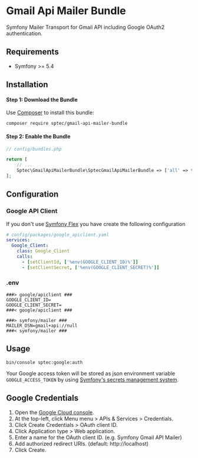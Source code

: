 # Gmail Api Mailer Bundle

Symfony Mailer Transport for Gmail API including Google OAuth2 authentication.

## Requirements
* Symfony >= 5.4

## Installation

#### Step 1: Download the Bundle
Use [Composer](http://getcomposer.org/) to install this bundle:

```
composer require sptec/gmail-api-mailer-bundle
```

#### Step 2: Enable the Bundle
```php
// config/bundles.php

return [
    // ...
    Sptec\GmailApiMailerBundle\SptecGmailApiMailerBundle => ['all' => true],
];
```

## Configuration
### Google API Client
If you don't use [Symfony Flex](https://github.com/symfony/flex) you have create the following configuration
```yaml
# config/packages/google_apiclient.yaml
services:
  Google_Client:
    class: Google_Client
    calls:
      - [setClientId, ['%env(GOOGLE_CLIENT_ID)%']]
      - [setClientSecret, ['%env(GOOGLE_CLIENT_SECRET)%']]
```

### .env
```dotenv
###> google/apiclient ###
GOOGLE_CLIENT_ID=
GOOGLE_CLIENT_SECRET=
###< google/apiclient ###

###> symfony/mailer ###
MAILER_DSN=gmail+api://null
###< symfony/mailer ###
```

## Usage
```
bin/console sptec:google:auth
```
Your Google access token will be stored as json environment variable `GOOGLE_ACCESS_TOKEN` 
by using [Symfony's secrets management system](https://symfony.com/doc/current/configuration/secrets.html).

## Google Credentials
1. Open the [Google Cloud console](https://console.cloud.google.com/).
2. At the top-left, click Menu menu > APIs & Services > Credentials.
3. Click Create Credentials > OAuth client ID.
4. Click Application type > Web application.
5. Enter a name for the OAuth client ID. (e.g. Symfony Gmail API Mailer)
6. Add authorized redirect URIs. (default: http://localhost)
7. Click Create.
